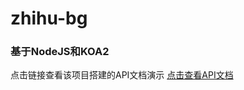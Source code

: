 # zhihu-bg
### 基于NodeJS和KOA2
点击链接查看该项目搭建的API文档演示
[点击查看API文档](https://documenter.getpostman.com/view/11723358/TVeiDAe4)
